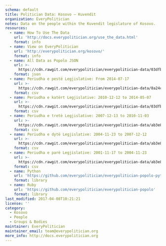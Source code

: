 ```yaml
---
schema: default
title: Politician Data: Kosovo — Kuvendit
organization: EveryPolitician
notes: Data on the people within the Kuvendit legislature of Kosovo.
resources:
  - name: How To Use The Data
    url: 'http://docs.everypolitician.org/use_the_data.html'
    format: info
  - name: View on EveryPolitician
    url: 'http://everypolitician.org/kosovo/'
    format: info
  - name: All Data as Popolo JSON
    url: >-
      https://cdn.rawgit.com/everypolitician/everypolitician-data/03dfb95fef1f231972cb2c548bad8fe421b25092/data/Kosovo/Assembly/ep-popolo-v1.0.json
    format: json
  - name: Periudha e pestë Legjislative: From 2014-07-17
    url: >-
      https://cdn.rawgit.com/everypolitician/everypolitician-data/8a24c8f89b42ddd86c6b28ec14f00d0c14c7032e/data/Kosovo/Assembly/term-chamber_2014-07-17.csv
    format: csv
  - name: Periudha e katërt Legjislative: 2010-12-12 to 2014-05-07
    url: >-
      https://cdn.rawgit.com/everypolitician/everypolitician-data/03dfb95fef1f231972cb2c548bad8fe421b25092/data/Kosovo/Assembly/term-chamber_2010-12-12.csv
    format: csv
  - name: Periudha e tretë Legjislative: 2007-12-13 to 2010-11-03
    url: >-
      https://cdn.rawgit.com/everypolitician/everypolitician-data/ab3e8b562e7e182d7efb11113f001019985cc33a/data/Kosovo/Assembly/term-chamber_2007-12-13.csv
    format: csv
  - name: Periudha e dytë Legjislative: 2004-11-23 to 2007-12-12
    url: >-
      https://cdn.rawgit.com/everypolitician/everypolitician-data/ab3e8b562e7e182d7efb11113f001019985cc33a/data/Kosovo/Assembly/term-chamber_2004-11-23.csv
    format: csv
  - name: Periudha e parë Legjislative: 2001-11-17 to 2004-11-23
    url: >-
      https://cdn.rawgit.com/everypolitician/everypolitician-data/ab3e8b562e7e182d7efb11113f001019985cc33a/data/Kosovo/Assembly/term-chamber_2001-11-17.csv
    format: csv
  - name: Python
    url: 'https://github.com/everypolitician/everypolitician-popolo-python'
    format: library
  - name: Ruby
    url: 'https://github.com/everypolitician/everypolitician-popolo'
    format: library
last_modified: 2017-04-08T10:21:21
license: ''
category:
  - Kosovo
  - People
  - Groups & Bodies
maintainer: EveryPolitician
maintainer_email: team@everypolitician.org
more_info: http://docs.everypolitician.org
---
```

